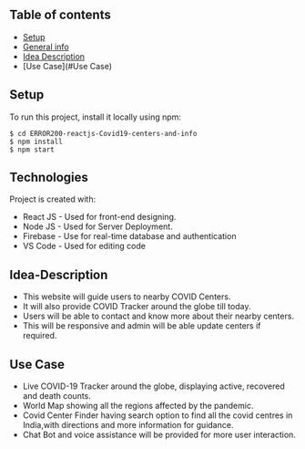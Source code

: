 ## Table of contents
* [Setup](#setup)
* [General info](#general-info)
* [Idea Description](#Idea-Description)
* [Use Case](#Use Case)


## Setup
To run this project, install it locally using npm:

```
$ cd ERROR200-reactjs-Covid19-centers-and-info
$ npm install
$ npm start
```
## Technologies
Project is created with:
* React JS - Used for front-end designing.
* Node JS - Used for Server Deployment.
* Firebase - Use for real-time database and authentication
* VS Code - Used for editing code 

## Idea-Description
* This website will guide users to nearby COVID Centers.
* It will also provide COVID Tracker around the globe till today.
* Users will be able to contact and know more about their nearby centers.
* This will be responsive and admin will be able update centers if required.

## Use Case
* Live COVID-19 Tracker around the globe, displaying active, recovered and death counts.
* World Map showing all the regions affected by the pandemic.
* Covid Center Finder having search option to find all the covid centres in India,with directions and more information for guidance.
* Chat Bot and voice assistance will be provided for more user interaction.
